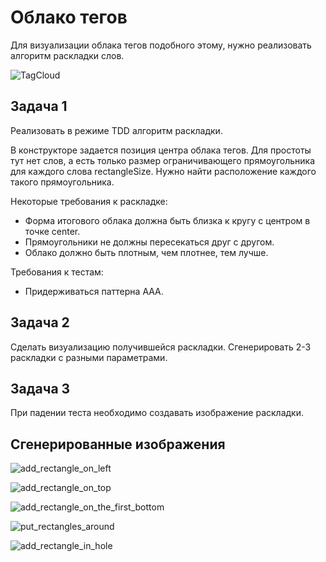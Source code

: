 ﻿# Облако тегов

Для визуализации облака тегов подобного этому, нужно реализовать алгоритм раскладки слов.

![TagCloud](https://upload.wikimedia.org/wikipedia/commons/thumb/a/a7/Web_2.0_Map.svg/800px-Web_2.0_Map.svg.png)


## Задача 1
Реализовать в режиме TDD алгоритм раскладки.

В конструкторе задается позиция центра облака тегов.
Для простоты тут нет слов, а есть только размер ограничивающего прямоугольника для каждого слова rectangleSize. 
Нужно найти расположение каждого такого прямоугольника.

Некоторые требования к раскладке:

  * Форма итогового облака должна быть близка к кругу с центром в точке center.
  * Прямоугольники не должны пересекаться друг с другом.
  * Облако должно быть плотным, чем плотнее, тем лучше.

Требования к тестам:

  * Придерживаться паттерна AAA.

## Задача 2

Сделать визуализацию получившейся раскладки. Сгенерировать 2-3 раскладки с разными параметрами.

## Задача 3

При падении теста необходимо создавать изображение раскладки.


## Сгенерированные изображения

![add_rectangle_on_left](TagsCloudVisualization/TagsCloudPictures/PutNextRectangle_Should_AddSecondRectangleOnTheFirstLeft_WhenHeightOfFirstIsGreaterThanTheWidth.png)

![add_rectangle_on_top](TagsCloudVisualization/TagsCloudPictures/PutNextRectangle_Should_AddSecondRectangleOnTheFirstTop_WhenWidthOfFirstIsGreaterThanTheHeight.png)

![add_rectangle_on_the_first_bottom](TagsCloudVisualization/TagsCloudPictures/PutNextRectangle_Should_AddThirdRectangleOnTheFirstBottom_WhenTheSecondIsOnTheFirstTop.png)

![put_rectangles_around](TagsCloudVisualization/TagsCloudPictures/PutNextRectangle_Should_PutBigRectanglesAroundSmallOneInCenter.png)

![add_rectangle_in_hole](TagsCloudVisualization/TagsCloudPictures/PutNextRectangle_Should_AddRectangleInHole_WhenThereIsASuitableHole.png)